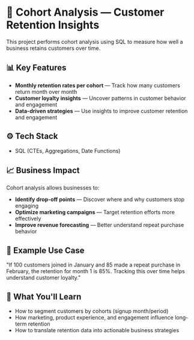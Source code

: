 # 🧠 Cohort Analysis — Customer Retention Insights

This project performs cohort analysis using SQL to measure how well a business retains customers over time.

## 📊 Key Features

- **Monthly retention rates per cohort** — Track how many customers return month over month
- **Customer loyalty insights** — Uncover patterns in customer behavior and engagement
- **Data-driven strategies** — Use insights to improve customer retention and engagement

## ⚙️ Tech Stack

- SQL (CTEs, Aggregations, Date Functions)

## 📈 Business Impact

Cohort analysis allows businesses to:

- **Identify drop-off points** — Discover where and why customers stop engaging
- **Optimize marketing campaigns** — Target retention efforts more effectively
- **Improve revenue forecasting** — Better understand repeat purchase behavior

## 💼 Example Use Case

"If 100 customers joined in January and 85 made a repeat purchase in February, the retention for month 1 is 85%. Tracking this over time helps understand customer loyalty."

## 🎯 What You'll Learn

- How to segment customers by cohorts (signup month/period)
- How marketing, product experience, and engagement influence long-term retention
- How to translate retention data into actionable business strategies
